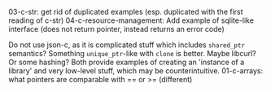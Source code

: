 03-c-str: get rid of duplicated examples (esp. duplicated with the first reading of c-str)
04-c-resource-management: Add example of sqlite-like interface (does not return pointer, instead returns an error code)

Do not use json-c, as it is complicated stuff which includes `shared_ptr` semantics? Something `unique_ptr`-like with `clone` is better.
Maybe libcurl? Or some hashing? Both provide examples of creating an 'instance of a library' and very low-level stuff, which may be counterintuitive.
01-c-arrays: what pointers are comparable with == or >= (different)
